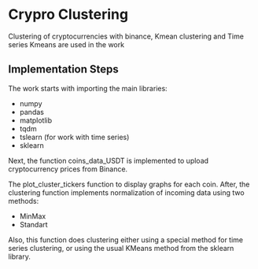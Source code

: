# Crypro Clustering
Clustering of cryptocurrencies with binance, Kmean clustering and Time series Kmeans are used in the work

## Implementation Steps

The work starts with importing the main libraries: 

+ numpy
+ pandas
+ matplotlib
+ tqdm
+ tslearn (for work with time series)
+ sklearn

Next, the function coins_data_USDT is implemented to upload cryptocurrency prices from Binance.

The plot_cluster_tickers function to display graphs for each coin. After, the clustering function implements normalization of incoming data using two methods:

+ MinMax
+ Standart

Also, this function does clustering either using a special method for time series clustering, or using the usual KMeans method from the sklearn library. 
